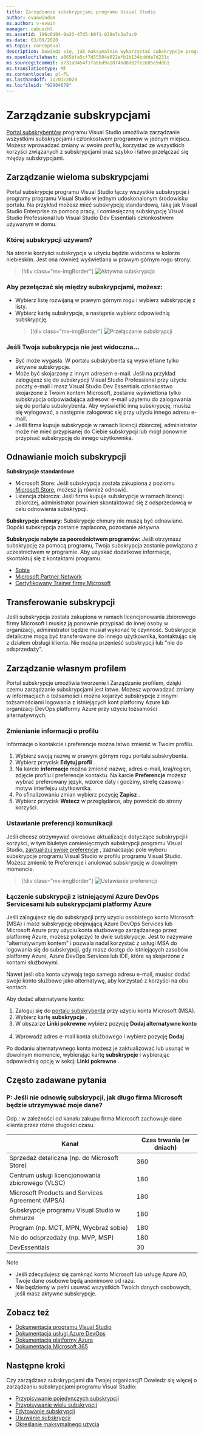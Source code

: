 ```yaml
---
title: Zarządzanie subskrypcjami programu Visual Studio
author: evanwindom
ms.author: v-evwin
manager: cabuschl
ms.assetid: 196c6d04-9a33-47d5-b0f1-038e7c3a7ac9
ms.date: 03/09/2020
ms.topic: conceptual
description: Dowiedz się, jak maksymalnie wykorzystać subskrypcje programu Visual Studio
ms.openlocfilehash: a865bfa5cf7d55504e022efb1b134bddde7d231c
ms.sourcegitcommit: a731a9454f1fa6bd9a18746d8d62fe2e85e5ddb1
ms.translationtype: MT
ms.contentlocale: pl-PL
ms.lasthandoff: 11/01/2020
ms.locfileid: "92904678"
---
```

# <a name="managing-subscriptions"></a>Zarządzanie subskrypcjami

[Portal subskrybentów](https://my.visualstudio.com) programu Visual Studio umożliwia zarządzanie wszystkimi subskrypcjami i członkostwem programów w jednym miejscu. Możesz wprowadzać zmiany w swoim profilu, korzystać ze wszystkich korzyści związanych z subskrypcjami oraz szybko i łatwo przełączać się między subskrypcjami.

## <a name="managing-multiple-subscriptions"></a>Zarządzanie wieloma subskrypcjami

Portal subskrypcje programu Visual Studio łączy wszystkie subskrypcje i programy programu Visual Studio w jednym udoskonalonym środowisku portalu. Na przykład możesz mieć subskrypcję standardową, taką jak Visual Studio Enterprise za pomocą pracy, i comiesięczną subskrypcję Visual Studio Professional lub Visual Studio Dev Essentials członkostwem używanym w domu.

### <a name="which-subscription-am-i-using"></a>Której subskrypcji używam?

Na stronie korzyści subskrypcja w użyciu będzie widoczna w kolorze niebieskim. Jest ona również wyświetlana w prawym górnym rogu strony.
> [!div class="mx-imgBorder"]
> ![Aktywna subskrypcja](_img/manage-vs-subscriptions/current-subscription-cropped.png "Bieżąca subskrypcja jest wyświetlana u góry strony i na liście rozwijanej subskrypcje.")

### <a name="to-switch-between-subscriptions-you-can"></a>Aby przełączać się między subskrypcjami, możesz:

- Wybierz listę rozwijaną w prawym górnym rogu i wybierz subskrypcję z listy.
- Wybierz kartę subskrypcje, a następnie wybierz odpowiednią subskrypcję.
  > [!div class="mx-imgBorder"]
  > ![Przełączanie subskrypcji](_img/manage-vs-subscriptions/change-subscription-resized.png "Wybierz kartę subskrypcje, aby wyświetlić szczegółowe informacje o wszystkich subskrypcjach i przełączać się między nimi.")

### <a name="if-your-subscription-is-not-visible"></a>Jeśli Twoja subskrypcja nie jest widoczna...

- Być może wygasła. W portalu subskrybenta są wyświetlane tylko aktywne subskrypcje.
- Może być skojarzony z innym adresem e-mail. Jeśli na przykład zalogujesz się do subskrypcji Visual Studio Professional przy użyciu poczty e-mail i masz Visual Studio Dev Essentials członkostwo skojarzone z Twoim kontem Microsoft, zostanie wyświetlona tylko subskrypcja odpowiadająca adresowi e-mail użytemu do zalogowania się do portalu subskrybenta. Aby wyświetlić inną subskrypcję, musisz się wylogować, a następnie zalogować się przy użyciu innego adresu e-mail.
- Jeśli firma kupuje subskrypcje w ramach licencji zbiorczej, administrator może nie mieć przypisanej do Ciebie subskrypcji lub mógł ponownie przypisać subskrypcję do innego użytkownika.

## <a name="renewing-my-subscriptions"></a>Odnawianie moich subskrypcji

**Subskrypcje standardowe**
- Microsoft Store: Jeśli subskrypcja została zakupiona z poziomu [Microsoft Store](https://www.microsoft.com/store), możesz ją również odnowić.
- Licencja zbiorcza: Jeśli firma kupuje subskrypcje w ramach licencji zbiorczej, administrator powinien skontaktować się z odsprzedawcą w celu odnowienia subskrypcji.

**Subskrypcje chmury:**  Subskrypcje chmury nie muszą być odnawiane. Dopóki subskrypcja zostanie zapłacona, pozostanie aktywna.

**Subskrypcje nabyte za poorednictwem programów:**  Jeśli otrzymasz subskrypcję za pomocą programu, Twoja subskrypcja zostanie powiązana z uczestnictwem w programie. Aby uzyskać dodatkowe informacje, skontaktuj się z kontaktami programu.

- [Sobie](https://imagine.microsoft.com/about)
- [Microsoft Partner Network](https://partner.microsoft.com)
- [Certyfikowany Trainer firmy Microsoft](https://www.microsoft.com/learning/mct-certification.aspx)

## <a name="transferring-subscriptions"></a>Transferowanie subskrypcji

Jeśli subskrypcja została zakupiona w ramach licencjonowania zbiorowego firmy Microsoft i musisz ją ponownie przypisać do innej osoby w organizacji, administrator będzie musiał wykonać tę czynność.
Subskrypcje detaliczne mogą być transferowane do innego użytkownika, kontaktując się z działem obsługi klienta. Nie można przenieść subskrypcji lub "nie do odsprzedaży".

## <a name="managing-my-profile"></a>Zarządzanie własnym profilem

Portal subskrypcje umożliwia tworzenie i Zarządzanie profilem, dzięki czemu zarządzanie subskrypcjami jest łatwe. Możesz wprowadzać zmiany w informacjach o tożsamości i można kojarzyć subskrypcje z innymi tożsamościami logowania z istniejących kont platformy Azure lub organizacji DevOps platformy Azure przy użyciu tożsamości alternatywnych.

### <a name="changing-profile-information"></a>Zmienianie informacji o profilu

Informacje o kontakcie i preferencje można łatwo zmienić w Twoim profilu.

1. Wybierz swoją nazwę w prawym górnym rogu portalu subskrybenta.
2. Wybierz przycisk **Edytuj profil** .
3. Na karcie **informacje** można zmienić nazwę, adres e-mail, kraj/region, zdjęcie profilu i preferencje kontaktu. Na karcie **Preferencje** możesz wybrać preferowany język, wzorce daty i godziny, strefę czasową i motyw interfejsu użytkownika.
4. Po sfinalizowaniu zmian wybierz pozycję **Zapisz** .
5. Wybierz przycisk **Wstecz** w przeglądarce, aby powrócić do strony korzyści.

### <a name="setting-communications-preferences"></a>Ustawianie preferencji komunikacji
Jeśli chcesz otrzymywać okresowe aktualizacje dotyczące subskrypcji i korzyści, w tym biuletyn comiesięcznych subskrypcji programu Visual Studio, [zaktualizuj swoje preferencje](https://app.vsaex.visualstudio.com/me?workflowID=devprogram&tab=edit) , zaznaczając pole wyboru subskrypcje programu Visual Studio w profilu programu Visual Studio. Możesz zmienić te Preferencje i anulować subskrypcję w dowolnym momencie. 

   > [!div class="mx-imgBorder"]
   > ![Ustawianie preferencji](_img/manage-vs-subscriptions/change-prefs.png "Wybierz pole wyboru wiadomości e-mail programu Visual Studio subskrypcje, aby otrzymywać aktualizacje.")
   
### <a name="linking-my-subscription-to-existing-azure-devops-services-or-azure-subscriptions"></a>Łączenie subskrypcji z istniejącymi Azure DevOps Servicesami lub subskrypcjami platformy Azure
Jeśli zalogujesz się do subskrypcji przy użyciu osobistego konto Microsoft (MSA) i masz subskrypcję obejmującą Azure DevOps Services lub Microsoft Azure przy użyciu konta służbowego zarządzanego przez platformę Azure, możesz połączyć te dwie subskrypcje. Jest to nazywane "alternatywnym kontem" i pozwala nadal korzystać z usługi MSA do logowania się do subskrypcji, gdy masz dostęp do istniejących zasobów platformy Azure, Azure DevOps Services lub IDE, które są skojarzone z kontami służbowymi.

Nawet jeśli oba konta używają tego samego adresu e-mail, musisz dodać swoje konto służbowe jako alternatywę, aby korzystać z korzyści na obu kontach.

Aby dodać alternatywne konto:

1. Zaloguj się do [portalu subskrybenta](https://my.visualstudio.com?wt.mc_id=o~msft~docs) przy użyciu konta Microsoft (MSA).
2. Wybierz kartę **subskrypcje** .
3. W obszarze **Linki pokrewne** wybierz pozycję **Dodaj alternatywne konto** .
4. Wprowadź adres e-mail konta służbowego i wybierz pozycję **Dodaj** .

Po dodaniu alternatywnego konta możesz je zaktualizować lub usunąć w dowolnym momencie, wybierając kartę **subskrypcje** i wybierając odpowiednią opcję w sekcji **Linki pokrewne** .

## <a name="frequently-asked-questions"></a>Często zadawane pytania

### <a name="q-if-i-do-not-renew-my-subscription-how-long-will-microsoft-keep-my-data"></a>P: Jeśli nie odnowię subskrypcji, jak długo firma Microsoft będzie utrzymywać moje dane?
Odp.: w zależności od kanału zakupu firma Microsoft zachowuje dane klienta przez różne długości czasu.

| Kanał                                                | Czas trwania (w dniach) |
|--------------------------------------------------------|-----------------|
|    Sprzedaż detaliczna (np. do Microsoft Store)               |    360          |
|    Centrum usługi licencjonowania zbiorowego (VLSC)              |    180          |
|    Microsoft Products and Services Agreement (MPSA)    |    180          |
|    Subskrypcje programu Visual Studio w chmurze                   |    180          |
|    Program (np. MCT, MPN, Wyobraź sobie)          |    180          |
|    Nie do odsprzedaży (np. MVP, MSP)                      |    180          |
|    DevEssentials                                       |    30           |

> [!NOTE]
> - Jeśli zdecydujesz się zamknąć konto Microsoft lub usługę Azure AD, Twoje dane osobowe będą anonimowe od razu.
> - Nie będziemy w pełni usuwać wszystkich Twoich danych osobowych, jeśli masz aktywne subskrypcje.

## <a name="see-also"></a>Zobacz też
- [Dokumentacja programu Visual Studio](/visualstudio/)
- [Dokumentacja usługi Azure DevOps](/azure/devops/)
- [Dokumentacja platformy Azure](/azure/)
- [Dokumentacja Microsoft 365](/microsoft-365/)

## <a name="next-steps"></a>Następne kroki
Czy zarządzasz subskrypcjami dla Twojej organizacji?  Dowiedz się więcej o zarządzaniu subskrypcjami programu Visual Studio:
- [Przypisywanie pojedynczych subskrypcji](assign-license.md)
- [Przypisywanie wielu subskrypcji](assign-license-bulk.md)
- [Edytowanie subskrypcji](edit-license.md)
- [Usuwanie subskrypcji](delete-license.md)
- [Określanie maksymalnego użycia](maximum-usage.md)